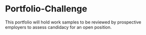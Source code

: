 # Portfolio-Challenge

This portfolio will hold work samples to be reviewed by prospective employers to assess candidacy for an open position.

